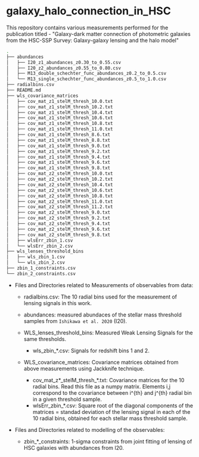 # galaxy_halo_connection_in_HSC
This repository contains various measurements performed for the publication titled - "Galaxy-dark matter connection of photometric galaxies from the HSC-SSP Survey: Galaxy-galaxy lensing and the halo model"

```bash
.
├── abundances
│   ├── I20_z1_abundances_z0.30_to_0.55.csv
│   ├── I20_z2_abundances_z0.55_to_0.80.csv
│   ├── M13_double_schechter_func_abundances_z0.2_to_0.5.csv
│   └── M13_single_schechter_func_abundances_z0.5_to_1.0.csv
├── radialbins.csv
├── README.md
├── wls_covariance_matrices
│   ├── cov_mat_z1_stelM_thresh_10.0.txt
│   ├── cov_mat_z1_stelM_thresh_10.2.txt
│   ├── cov_mat_z1_stelM_thresh_10.4.txt
│   ├── cov_mat_z1_stelM_thresh_10.6.txt
│   ├── cov_mat_z1_stelM_thresh_10.8.txt
│   ├── cov_mat_z1_stelM_thresh_11.0.txt
│   ├── cov_mat_z1_stelM_thresh_8.6.txt
│   ├── cov_mat_z1_stelM_thresh_8.8.txt
│   ├── cov_mat_z1_stelM_thresh_9.0.txt
│   ├── cov_mat_z1_stelM_thresh_9.2.txt
│   ├── cov_mat_z1_stelM_thresh_9.4.txt
│   ├── cov_mat_z1_stelM_thresh_9.6.txt
│   ├── cov_mat_z1_stelM_thresh_9.8.txt
│   ├── cov_mat_z2_stelM_thresh_10.0.txt
│   ├── cov_mat_z2_stelM_thresh_10.2.txt
│   ├── cov_mat_z2_stelM_thresh_10.4.txt
│   ├── cov_mat_z2_stelM_thresh_10.6.txt
│   ├── cov_mat_z2_stelM_thresh_10.8.txt
│   ├── cov_mat_z2_stelM_thresh_11.0.txt
│   ├── cov_mat_z2_stelM_thresh_11.2.txt
│   ├── cov_mat_z2_stelM_thresh_9.0.txt
│   ├── cov_mat_z2_stelM_thresh_9.2.txt
│   ├── cov_mat_z2_stelM_thresh_9.4.txt
│   ├── cov_mat_z2_stelM_thresh_9.6.txt
│   ├── cov_mat_z2_stelM_thresh_9.8.txt
│   ├── wlsErr_zbin_1.csv
│   └── wlsErr_zbin_2.csv
├── wls_lenses_threshold_bins
│   ├── wls_zbin_1.csv
│   └── wls_zbin_2.csv
├── zbin_1_constraints.csv
└── zbin_2_constraints.csv
```

* Files and Directories related to Measurements of observables from data:

	* radialbins.csv: The 10 radial bins used for the measurement of lensing signals in this work.
 
	* abundances: measured abundaces of the stellar mass threshold samples from `Ishikawa et al. 2020` (I20).
 
	* WLS_lenses_threshold_bins: Measured Weak Lensing Signals for the same thresholds.
		* wls_zbin_\*.csv: Signals for redshift bins 1 and 2.
 
	* WLS_covariance_matrices: Covariance matrices obtained from above measurements using Jackknife technique.
		* cov_mat_z\*\_stelM_thresh_\*.txt: Covariance matrices for the 10 radial bins. Read this file as a numpy matrix. Elements i,j correspond to the covariance between i^{th} and j^{th} radial bin in a given threshold sample.
		* wlsErr_zbin_\*.csv: Square root of the diagonal components of the matrices = standad deviation of the lensing signal in each of the 10 radial bins, obtained for each stellar mass threshold sample.

* Files and Directories related to modelling of the observables:
	* zbin_*_constraints: 1-sigma constraints from joint fitting of lensing of HSC galaxies with abundances from I20.

